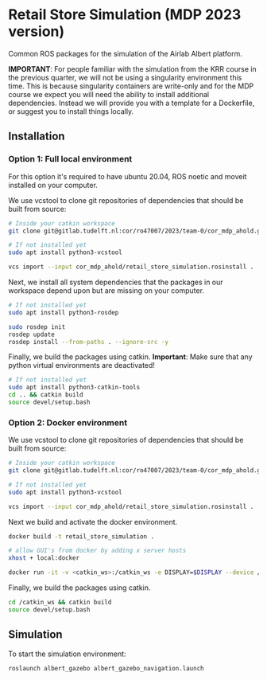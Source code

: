 # Retail Store Simulation (MDP 2023 version)

Common ROS packages for the simulation of the Airlab Albert platform.

**IMPORTANT**: For people familiar with the simulation from the KRR course in the previous quarter, we will not be using a singularity environment this time. This is because singularity containers are write-only and for the MDP course we expect you will need the ability to install additional dependencies. Instead we will provide you with a template for a Dockerfile, or suggest you to install things locally.

## Installation

### Option 1: Full local environment
For this option it's required to have ubuntu 20.04, ROS noetic and moveit installed on your computer.

We use vcstool to clone git repositories of dependencies that should be built from source:
``` bash
# Inside your catkin workspace
git clone git@gitlab.tudelft.nl:cor/ro47007/2023/team-0/cor_mdp_ahold.git

# If not installed yet
sudo apt install python3-vcstool

vcs import --input cor_mdp_ahold/retail_store_simulation.rosinstall .
```

Next, we install all system dependencies that the packages in our workspace depend upon but are missing on your computer.

```bash
# If not installed yet
sudo apt install python3-rosdep

sudo rosdep init
rosdep update
rosdep install --from-paths . --ignore-src -y
```

Finally, we build the packages using catkin.
**Important**: Make sure that any python virtual environments are deactivated!
```bash
# If not installed yet
sudo apt install python3-catkin-tools
cd .. && catkin build
source devel/setup.bash
```

### Option 2: Docker environment

We use vcstool to clone git repositories of dependencies that should be built from source:
``` bash
# Inside your catkin workspace
git clone git@gitlab.tudelft.nl:cor/ro47007/2023/team-0/cor_mdp_ahold.git

# If not installed yet
sudo apt install python3-vcstool

vcs import --input cor_mdp_ahold/retail_store_simulation.rosinstall .
```

Next we build and activate the docker environment.
```bash
docker build -t retail_store_simulation .

# allow GUI's from docker by adding x server hosts
xhost + local:docker

docker run -it -v <catkin_ws>:/catkin_ws -e DISPLAY=$DISPLAY --device /dev/dri:/dev/dri --net host retail_store_simulation
```

Finally, we build the packages using catkin.
```bash
cd /catkin_ws && catkin build
source devel/setup.bash
```

## Simulation

To start the simulation environment:

```bash
roslaunch albert_gazebo albert_gazebo_navigation.launch
```
